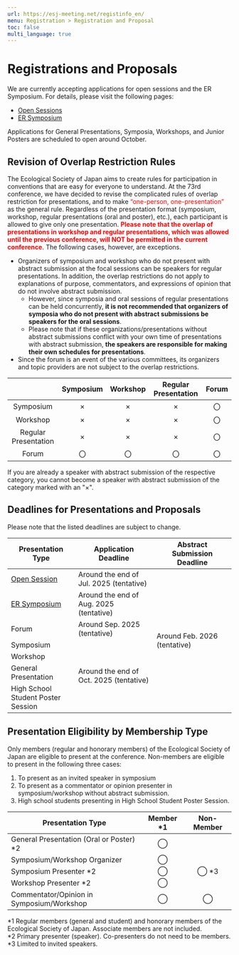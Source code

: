 ```yaml
---
url: https://esj-meeting.net/registinfo_en/
menu: Registration > Registration and Proposal
toc: false
multi_language: true
---
```


# Registrations and Proposals

We are currently accepting applications for open sessions and the ER Symposium. For details, please visit the following pages:

- [Open Sessions](opensession_en)
- [ER Symposium](ersympo_en)

Applications for General Presentations, Symposia, Workshops, and Junior Posters are scheduled to open around October.

## Revision of Overlap Restriction Rules

The Ecological Society of Japan aims to create rules for participation in conventions that are easy for everyone to understand. At the 73rd conference, we have decided to revise the complicated rules of overlap restriction for presentations, and to make <span style="color: red; ">“one-person, one-presentation”</span> as the general rule. Regardless of the presentation format (symposium, workshop, regular presentations (oral and poster), etc.), each participant is allowed to give only one presentation. <span style="color: red; ">**Please note that the overlap of presentations in workshop and regular presentations, which was allowed until the previous conference, will NOT be permitted in the current conference**</span>. The following cases, however, are exceptions.

- Organizers of symposium and workshop who do not present with abstract submission at the focal sessions can be speakers for regular presentations. In addition, the overlap restrictions do not apply to explanations of purpose, commentators, and expressions of opinion that do not involve abstract submission.
  - However, since symposia and oral sessions of regular presentations can be held concurrently, **it is not recommended that organizers of symposia who do not present with abstract submissions be speakers for the oral sessions**.
  - Please note that if these organizations/presentations without abstract submissions conflict with your own time of presentations with abstract submission, **the speakers are responsible for making their own schedules for presentations**.
- Since the forum is an event of the various committees, its organizers and topic providers are not subject to the overlap restrictions.

||Symposium|Workshop|Regular Presentation|Forum|
|:---:|:---:|:---:|:---:|:---:|
|Symposium|×|×|×|〇|
|Workshop|×|×|×|〇|
|Regular Presentation|×|×|×|〇|
|Forum|〇|〇|〇|〇|

If you are already a speaker with abstract submission of the respective category, you cannot become a speaker with abstract submission of the category marked with an "×".

## Deadlines for Presentations and Proposals

Please note that the listed deadlines are subject to change.

<table>
  <colgroup>
    <col style="width: 30%" />
    <col style="width: 35%" />
    <col style="width: 35%" />
  </colgroup>
  <thead><tr class="header">
    <th>Presentation Type</th>
    <th><strong>Application Deadline</strong></th>
    <th><strong> Abstract Submission Deadline </strong></th>
    </tr></thead>
  <tbody>
    <tr class="odd">
      <td><a href = "opensession_en">Open Session</a></td>
      <td>Around the end of Jul. 2025 (tentative)</td>
      <td rowspan=7>Around Feb. 2026 (tentative)</td>
    </tr>
    <tr class="even">
      <td><a href = "ersympo_en">ER Symposium</a></td>
      <td>Around the end of Aug. 2025 (tentative)</td>
    </tr>
    <tr class="odd">
      <td>Forum</td>
      <td>Around Sep. 2025 (tentative)</td>
    </tr>
    <tr class="even">
      <td>Symposium<br />
      <td rowspan=4> Around the end of Oct. 2025 (tentative)</td>
    </tr>
    <tr class="odd">
      <td>Workshop</td>
    </tr>
    <tr class="even">
     <td>General Presentation<br />
    </tr>
    <tr class="odd">
      <td>High School Student Poster Session</td>
    </tr>
  </tbody>
</table>

## Presentation Eligibility by Membership Type

Only members (regular and honorary members) of the Ecological Society of Japan are eligible to present at the conference. Non-members are eligible to present in the following three cases:

1. To present as an invited speaker in symposium
2. To present as a commentator or opinion presenter in symposium/workshop without abstract submission.
3. High school students presenting in High School Student Poster Session.

| **Presentation Type**                              | **Member \*1** | **Non-Member** |
|----------------------------------------------------|:--------------:|:--------------:|
| General Presentation (Oral or Poster) \*2            | ◯            |                |
| Symposium/Workshop Organizer                | ◯            |                |
| Symposium Presenter \*2                           | ◯            | ◯ \*3         |
| Workshop Presenter \*2                       | ◯            |                |
| Commentator/Opinion in Symposium/Workshop    | ◯            | ◯              |

\*1 Regular members (general and student) and honorary members of the Ecological Society of Japan. Associate members are not included.  
\*2 Primary presenter (speaker). Co-presenters do not need to be members.  
\*3 Limited to invited speakers.